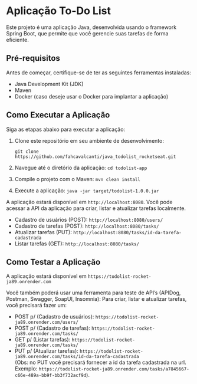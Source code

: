 # Aplicação To-Do List

Este projeto é uma aplicação Java, desenvolvida usando o framework Spring Boot, que permite que você gerencie suas tarefas de forma eficiente.

## Pré-requisitos

Antes de começar, certifique-se de ter as seguintes ferramentas instaladas:

- Java Development Kit (JDK)
- Maven
- Docker (caso deseje usar o Docker para implantar a aplicação)

## Como Executar a Aplicação

Siga as etapas abaixo para executar a aplicação:

1. Clone este repositório em seu ambiente de desenvolvimento:

   ```shell
   git clone https://github.com/fahcavalcanti/java_todolist_rocketseat.git

2. Navegue até o diretório da aplicação: `cd todolist-app`

3. Compile o projeto com o Maven: `mvn clean install`

4. Execute a aplicação: `java -jar target/todolist-1.0.0.jar`

A aplicação estará disponível em `http://localhost:8080`. Você pode acessar a API da aplicação para criar, listar e atualizar tarefas localmente.

- Cadastro de usuários (POST): `http://localhost:8080/users/ `  
- Cadastro de tarefas (POST): `http://localhost:8080/tasks/ `  
- Atualizar tarefas (PUT): `http://localhost:8080/tasks/id-da-tarefa-cadastrada`  
- Listar tarefas (GET): `http://localhost:8080/tasks/`

## Como Testar a Aplicação

A aplicação estará disponível em `https://todolist-rocket-ja89.onrender.com` 

Você também poderá usar uma ferramenta para teste de API’s (APIDog, Postman, Swagger, SoapUI, Insomnia): Para criar, listar e atualizar tarefas, você precisará fazer um:

- POST p/ (Cadastro de usuários): `https://todolist-rocket-ja89.onrender.com/users/`  
- POST p/ (Cadastro de tarefas): `https://todolist-rocket-ja89.onrender.com/tasks/`  
- GET p/ (Listar tarefas): `https://todolist-rocket-ja89.onrender.com/tasks/`  
- PUT p/ (Atualizar tarefas): `https://todolist-rocket-ja89.onrender.com/tasks/id-da-tarefa-cadastrada`  
(Obs: no PUT você precisará fornecer a id da tarefa cadastrada na url. Exemplo: `https://todolist-rocket-ja89.onrender.com/tasks/a7845667-c66e-489a-bb9f-bb3f732acf9d`).



